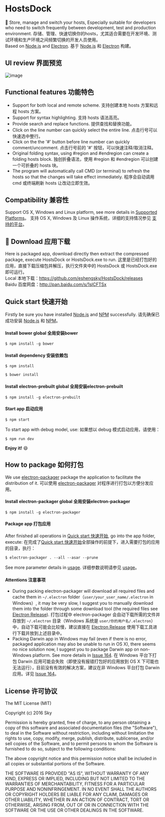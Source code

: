 # HostsDock
:tada: Store, manage and switch your hosts, Especially suitable for developers who need to switch frequently between development, test and production environment. 存储、管理、快速切换你的hosts，尤其适合需要在开发环境、测试环境和生产环境之间频繁切换的开发人员使用。   
Based on [Node.js](https://nodejs.org) and [Electron](http://electron.atom.io/). 基于 [Node.js](https://nodejs.org) 和 [Electron](http://electron.atom.io/) 构建。

## UI review 界面预览
![image](https://github.com/eshengsky/HostsDock/blob/master/public/image/review.png)

## Functional features 功能特色
* Support for both local and remote scheme. 支持创建本地 hosts 方案和远程 hosts 方案。
* Support for syntax highlighting. 支持 hosts 语法高亮。
* Provide search and replace functions. 提供查找和替换功能。
* Click on the line number can quickly select the entire line. 点击行号可以快速选中整行。
* Click on the the '#' button before line number can quickly comment/uncomment. 点击行号前的 '#' 按钮，可以快速注释/取消注释。
* Original folding syntax, using #region and #endregion can create a folding hosts block. 独创折叠语法，使用 #region 和 #endregion 可以创建一个可折叠的 hosts 块。
* The program will automatically call CMD (or terminal) to refresh the hosts so that the changes will take effect immediately. 程序会自动调用 cmd 或终端刷新 hosts 让改动立即生效。

## Compatibility 兼容性
Support OS X, Windows and Linux platform, see more details in [Supported Platforms](http://electron.atom.io/docs/tutorial/supported-platforms/)。 支持 OS X, Windows 及 Linux 操作系统，详细的支持情况参见 [支持的平台](http://electron.atom.io/docs/tutorial/supported-platforms/)。

## :gift: Download 应用下载
Here is packaged app, download directly then extract the compressed package, execute HostsDock or HostsDock.exe to run. 这里是已经打包好的应用，直接下载压缩包并解压，执行文件夹中的 HostsDock 或 HostsDock.exe 即可运行。  
Local 本地下载：https://github.com/eshengsky/HostsDock/releases  
Baidu 百度网盘：http://pan.baidu.com/s/1slCFTSx  

## Quick start 快速开始
Firstly be sure you have installed [Node.js](https://nodejs.org/en/download/) and [NPM](https://www.npmjs.com/) successfully. 请先确保已成功安装 [Node.js](https://nodejs.org/en/download/) 和 [NPM](https://www.npmjs.com/)。  
#### Install bower global 全局安装bower
```shell
$ npm install -g bower
```
#### Install dependency 安装依赖包
```shell
$ npm install
```
```shell
$ bower install
```
#### Install electron-prebuilt global 全局安装electron-prebuilt
```shell
$ npm install -g electron-prebuilt
```
#### Start app 启动应用
```shell
$ npm start
```
To start app with debug model, use: 如果想以 debug 模式启动应用，请使用：
```shell
$ npm run dev
```
**Enjoy it!** :smile:

## How to package 如何打包
We use [electron-packager](https://github.com/electron-userland/electron-packager) package the application to facilitate the distribution of it. 可以使用 [electron-packager](https://github.com/electron-userland/electron-packager) 对程序进行打包以方便分发应用。
#### Install electron-packager global 全局安装electron-packager
```shell
$ npm install -g electron-packager
```
#### Package app 打包应用
After finished all operations in [Quick start 快速开始](#quick-start-快速开始), go into the app folder, execute: 在完成了[Quick start 快速开始](#quick-start-快速开始)全部操作的前提下，进入需要打包的应用的目录，执行：
```shell
$ electron-packager . --all --asar --prune
```
See more parameter details in [usage](https://github.com/electron-userland/electron-packager/blob/master/usage.txt). 详细参数说明请参见 [usage](https://github.com/electron-userland/electron-packager/blob/master/usage.txt)。

#### Attentions 注意事项
* During packing electron-packager will download all required files and cache them in `~/.electron` folder（`user/your_user_name/.electron` in Windows）, it may be very slow, I suggest you to manually download them into the folder through some download tool (the required files see [Electron Release](https://github.com/electron/electron/releases)). 打包过程中 electron-packager 会自动下载所需的文件并存放到 `~/.electron` 目录（Windows 系统是 `user/你的用户名/.electron`）中，自动下载可能会比较慢，建议直接在 [Electron Release](https://github.com/electron/electron/releases) 使用下载工具进行下载并放到上述目录中。
* Packing Darwin app in Windows may fail (even if there is no error, packaged application may also be unable to run in OS X), there seems no nice solution now, I suggest you to package Darwin app on non-Windows platform. See more details in [Issue 164](https://github.com/electron-userland/electron-packager/issues/164). 在 Windows 平台下打包 Darwin 应用可能会失败（即使没有报错打包好的应用放到 OS X 下可能也无法运行），目前没有有效的解决方案，建议在非 Windows 平台打包 Darwin 应用。详见 [Issue 164](https://github.com/electron-userland/electron-packager/issues/164)。

## License 许可协议
The MIT License (MIT)

Copyright (c) 2016 Sky

Permission is hereby granted, free of charge, to any person obtaining a copy of this software and associated documentation files (the "Software"), to deal in the Software without restriction, including without limitation the rights to use, copy, modify, merge, publish, distribute, sublicense, and/or sell copies of the Software, and to permit persons to whom the Software is furnished to do so, subject to the following conditions:

The above copyright notice and this permission notice shall be included in all copies or substantial portions of the Software.

THE SOFTWARE IS PROVIDED "AS IS", WITHOUT WARRANTY OF ANY KIND, EXPRESS OR IMPLIED, INCLUDING BUT NOT LIMITED TO THE WARRANTIES OF MERCHANTABILITY, FITNESS FOR A PARTICULAR PURPOSE AND NONINFRINGEMENT. IN NO EVENT SHALL THE AUTHORS OR COPYRIGHT HOLDERS BE LIABLE FOR ANY CLAIM, DAMAGES OR OTHER LIABILITY, WHETHER IN AN ACTION OF CONTRACT, TORT OR OTHERWISE, ARISING FROM, OUT OF OR IN CONNECTION WITH THE SOFTWARE OR THE USE OR OTHER DEALINGS IN THE SOFTWARE.
